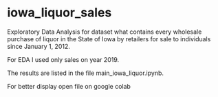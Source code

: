 # iowa_liquor_sales
  <p>Exploratory Data Analysis for dataset what contains every wholesale purchase of liquor 
  in the State of Iowa by retailers for sale to individuals since January 1, 2012.</p>
 	 <p>For EDA I used only sales on year 2019.</p>
 	 <p>The results are listed in the file main_iowa_liquor.ipynb.</p>
 	 <p>For better display open file on google colab</p>
